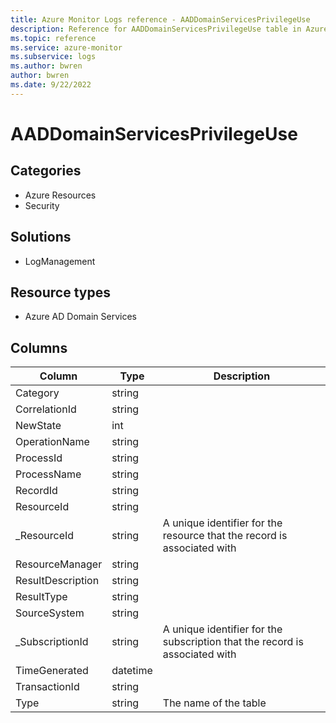 ```yaml
---
title: Azure Monitor Logs reference - AADDomainServicesPrivilegeUse
description: Reference for AADDomainServicesPrivilegeUse table in Azure Monitor Logs.
ms.topic: reference
ms.service: azure-monitor
ms.subservice: logs
ms.author: bwren
author: bwren
ms.date: 9/22/2022
---
```


# AADDomainServicesPrivilegeUse

 

## Categories

- Azure Resources
- Security
## Solutions

- LogManagement
## Resource types

- Azure AD Domain Services




## Columns

| Column | Type | Description |
| --- | --- | --- |
| Category | string |  |
| CorrelationId | string |  |
| NewState | int |  |
| OperationName | string |  |
| ProcessId | string |  |
| ProcessName | string |  |
| RecordId | string |  |
| ResourceId | string |  |
| _ResourceId | string | A unique identifier for the resource that the record is associated with |
| ResourceManager | string |  |
| ResultDescription | string |  |
| ResultType | string |  |
| SourceSystem | string |  |
| _SubscriptionId | string | A unique identifier for the subscription that the record is associated with |
| TimeGenerated | datetime |  |
| TransactionId | string |  |
| Type | string | The name of the table |
